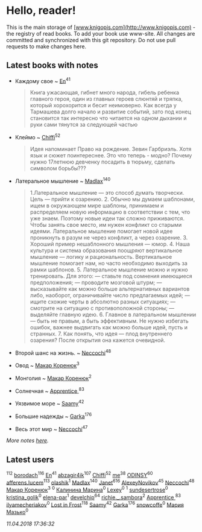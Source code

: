 # Hello, reader!
This is the main storage of [www.knigopis.com](http://www.knigopis.com) - the registry of read books.
To add your book use www-site. All changes are committed and synchronized with this git repository.
Do not use pull requests to make changes here.


## Latest books with notes
* Каждому свое ~ [En](users/333/333646551-vkontakte)<sup>41</sup>
    > Книга ужасающая, гибнет много народа, гибель ребенка главного героя, один из главных героев слюнтяй и тряпка, который хорохорится и бесит неимоверно. Как всегда у Тармашева долго начало и развитие событий, зато под конец становится так интересно что читается на одном дыхании и руки сами тянутся за следующей частью

* Клеймо ~ [Chiffi](users/105/105831994080785626680-google)<sup>52</sup>
    > Идея напоминает Право на рождение. Зевин Гарбриэль. Хотя язык и сюжет поинтереснее.
    > Это что теперь - модно? Почему нужно 17летнюю девченку посадить в тюрьму,  сделать символом борьбы???

* Латеральное мышление ~ [Madlax](users/158/158304782-vkontakte)<sup>140</sup>
    > 1.Латеральное мышление — это способ думать творчески. Цель — прийти к озарению.
    > 2. Обычно мы думаем шаблонами, ищем в окружающем мире шаблоны, принимаем и распределяем новую информацию в соответствии с тем, что уже знаем. Поэтому новые идеи так сложно приживаются. Чтобы занять свое место, им нужен конфликт со старыми идеями. Латеральное мышление помогает новой идее проникнуть в разум не через конфликт, а через озарение.
    > 3. Хороший пример нешаблонного мышления — юмор.
    > 4. Наша культура и система образования поощряют вертикальное мышление — логику и рациональность. Вертикальное мышление помогает нам, но часто необходимо выходить за рамки шаблонов.
    > 5. Латеральное мышление можно и нужно тренировать. Для этого:
    > — ставьте под сомнения имеющиеся предположения;
    > — проводите мозговой штурм;
    > — высказывайте как можно больше альтернативных вариантов либо, наоборот, ограничивайте число предлагаемых идей;
    > — ищите схожие черты в абсолютно разных ситуациях;
    > — смотрите на ситуацию с противоположной стороны;
    > — выделяйте главную идею.
    > 6. Главное в латеральном мышлении — быть не правым, а быть эффективным. Не нужно избегать ошибок, важнее выдвигать как можно больше идей, пусть и странных.
    > 7. Как понять, что идея — плод внутреннего озарения? После открытия она кажется очевидной.

* Второй шанс на жизнь. ~ [Neccochi](users/126/12601720503917094896-mailru)<sup>48</sup>

* Овод ~ [Макар Коренюк](users/126/126368737-vkontakte)<sup>3</sup>

* Монголия ~ [Макар Коренюк](users/126/126368737-vkontakte)<sup>2</sup>

* Солнечная ~ [Apprentice ](users/528/52821952-vkontakte)<sup>83</sup>

* Уязвимое море ~ [Saamy](users/115/115226508-vkontakte)<sup>42</sup>

* Большие надежды ~ [Garka](users/115/115753719718250012620-google)<sup>176</sup>

* Весь этот мир ~ [Neccochi](users/126/12601720503917094896-mailru)<sup>47</sup>


_More notes [here](latest_books_with_notes.md)._


## Latest users
[](users/115/115826717712507836033-google)<sup>112</sup> 
[borodach](users/157/15706320-vkontakte)<sup>116</sup> 
[En](users/333/333646551-vkontakte)<sup>41</sup> 
[abzagir4ik](users/362/3621623-vkontakte)<sup>107</sup> 
[Chiffi](users/105/105831994080785626680-google)<sup>52</sup> 
[me](users/381/381417697-yandex)<sup>38</sup> 
[ODINSY](users/100/100978570902186865324-google)<sup>60</sup> 
[afferens.lucem](users/196/196071655-vkontakte)<sup>113</sup> 
[olashik](users/186/18643116-vkontakte)<sup>1</sup> 
[Madlax](users/158/158304782-vkontakte)<sup>140</sup> 
[Janet](users/108/108113656204404967440-google)<sup>616</sup> 
[AlexeyNovikov](users/170/170278332-vkontakte)<sup>45</sup> 
[Neccochi](users/126/12601720503917094896-mailru)<sup>48</sup> 
[Макар Коренюк](users/126/126368737-vkontakte)<sup>3</sup> 
[](users/109/109348398605703676806-google)<sup>0</sup> 
[Калинина Марина](users/139/13934519318903262389-mailru)<sup>0</sup> 
[Lexey](users/428/428593824261185-facebook)<sup>0</sup> 
[](users/616/616903189-yandex)<sup>1</sup> 
[sundesertrose](users/605/605506538-yandex)<sup>0</sup> 
[kristina_golik](users/215/215722372-vkontakte)<sup>0</sup> 
[elena-par](users/450/4506016-vkontakte)<sup>1</sup> 
[develchip](users/852/85203415-vkontakte)<sup>64</sup> 
[richie._.sambora](users/203/2033580363583983-facebook)<sup>2</sup> 
[Apprentice ](users/528/52821952-vkontakte)<sup>83</sup> 
[ilyamecheriakov](users/176/176759837-vkontakte)<sup>0</sup> 
[Lost in Frost](users/103/103293621948650602575-google)<sup>118</sup> 
[Saamy](users/115/115226508-vkontakte)<sup>42</sup> 
[Garka](users/115/115753719718250012620-google)<sup>176</sup> 
[snowcoffe](users/102/102767416-vkontakte)<sup>0</sup> 
[Мария Мазько](users/997/997901511979140838-mailru)<sup>0</sup> 


_11.04.2018 17:36:32_
